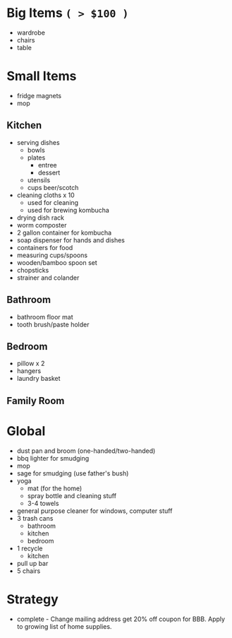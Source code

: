 # Big Items `( > $100 )`

- wardrobe
- chairs
- table

# Small Items

- fridge magnets
- mop

## Kitchen

- serving dishes
    - bowls
    - plates 
        - entree 
        - dessert
    - utensils
    - cups beer/scotch
- cleaning cloths x 10
    - used for cleaning
    - used for brewing kombucha
- drying dish rack
- worm composter
- 2 gallon container for kombucha
- soap dispenser for hands and dishes
- containers for food
- measuring cups/spoons
- wooden/bamboo spoon set
- chopsticks
- strainer and colander

## Bathroom

- bathroom floor mat
- tooth brush/paste holder

## Bedroom

- pillow x 2
- hangers
- laundry basket

## Family Room

# Global

- dust pan and broom (one-handed/two-handed)
- bbq lighter for smudging
- mop
- sage for smudging (use father's bush)
- yoga
    - mat (for the home)
    - spray bottle and cleaning stuff
    - 3-4 towels
- general purpose cleaner for windows, computer stuff
- 3 trash cans
    - bathroom
    - kitchen
    - bedroom
- 1 recycle
    - kitchen
- pull up bar
- 5 chairs

# Strategy

- complete - Change mailing address get 20\% off coupon for BBB.  Apply to growing list of home supplies.
